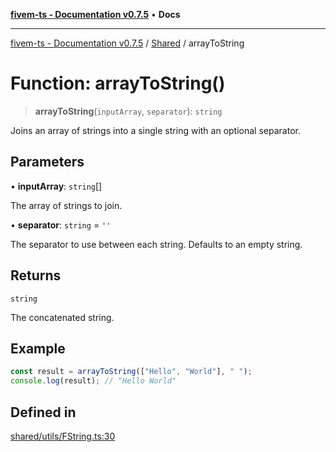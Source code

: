 [**fivem-ts - Documentation v0.7.5**](../../../README.md) • **Docs**

***

[fivem-ts - Documentation v0.7.5](../../../README.md) / [Shared](../README.md) / arrayToString

# Function: arrayToString()

> **arrayToString**(`inputArray`, `separator`): `string`

Joins an array of strings into a single string with an optional separator.

## Parameters

• **inputArray**: `string`[]

The array of strings to join.

• **separator**: `string` = `''`

The separator to use between each string. Defaults to an empty string.

## Returns

`string`

The concatenated string.

## Example

```ts
const result = arrayToString(["Hello", "World"], " ");
console.log(result); // "Hello World"
```

## Defined in

[shared/utils/FString.ts:30](https://github.com/Purpose-Dev/fivem-ts/blob/main/src/shared/utils/FString.ts#L30)
